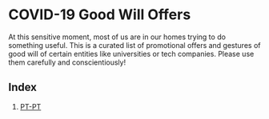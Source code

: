 # COVID-19 Good Will Offers

At this sensitive moment, most of us are in our homes trying to do something useful.
This is a curated list of promotional offers and gestures of good will of certain entities like universities or tech companies. Please use them carefully and conscientiously!

## Index

1. [PT-PT](pt-PT.md)